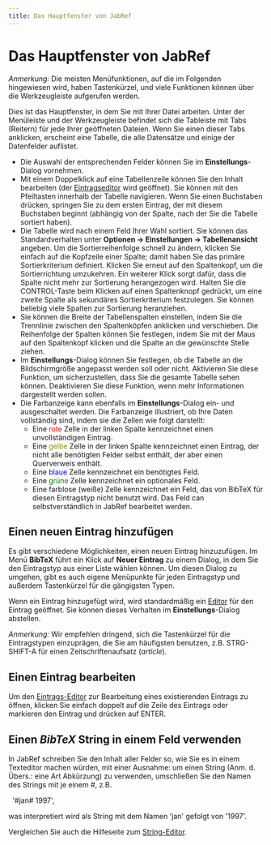 ```yaml
---
title: Das Hauptfenster von JabRef
---
```


# Das Hauptfenster von JabRef

*Anmerkung:* Die meisten Menüfunktionen, auf die im Folgenden hingewiesen wird, haben Tastenkürzel, und viele Funktionen können über die Werkzeugleiste aufgerufen werden.

Dies ist das Hauptfenster, in dem Sie mit Ihrer Datei arbeiten. Unter der Menüleiste und der Werkzeugleiste befindet sich die Tableiste mit Tabs (Reitern) für jede Ihrer geöffneten Dateien. Wenn Sie einen dieser Tabs anklicken, erscheint eine Tabelle, die alle Datensätze und einige der Datenfelder auflistet.

-   Die Auswahl der entsprechenden Felder können Sie im **Einstellungs**-Dialog vornehmen.
-   Mit einem Doppelklick auf eine Tabellenzeile können Sie den Inhalt bearbeiten (der [Eintragseditor](EntryEditorHelp.md) wird geöffnet). Sie können mit den Pfeiltasten innerhalb der Tabelle navigieren. Wenn Sie einen Buchstaben drücken, springen Sie zu dem ersten Eintrag, der mit diesem Buchstaben beginnt (abhängig von der Spalte, nach der Sie die Tabelle sortiert haben).
-   Die Tabelle wird nach einem Feld Ihrer Wahl sortiert. Sie können das Standardverhalten unter **Optionen -&gt; Einstellungen -&gt; Tabellenansicht** angeben. Um die Sortierreihenfolge schnell zu ändern, klicken Sie einfach auf die Kopfzeile einer Spalte; damit haben Sie das primäre Sortierkriterium definiert. Klicken Sie erneut auf den Spaltenkopf, um die Sortierrichtung umzukehren. Ein weiterer Klick sorgt dafür, dass die Spalte nicht mehr zur Sortierung herangezogen wird. Halten Sie die CONTROL-Taste beim Klicken auf einen Spaltenknopf gedrückt, um eine zweite Spalte als sekundäres Sortierkriterium festzulegen. Sie können beliebig viele Spalten zur Sortierung heranziehen.
-   Sie können die Breite der Tabellenspalten einstellen, indem Sie die Trennlinie zwischen den Spaltenköpfen anklicken und verschieben. Die Reihenfolge der Spalten können Sie festlegen, indem Sie mit der Maus auf den Spaltenkopf klicken und die Spalte an die gewünschte Stelle ziehen.
-   Im **Einstellungs**-Dialog können Sie festlegen, ob die Tabelle an die Bildschirmgröße angepasst werden soll oder nicht. Aktivieren Sie diese Funktion, um sicherzustellen, dass Sie die gesamte Tabelle sehen können. Deaktivieren Sie diese Funktion, wenn mehr Informationen dargestellt werden sollen.
-   Die Farbanzeige kann ebenfalls im **Einstellungs**-Dialog ein- und ausgeschaltet werden. Die Farbanzeige illustriert, ob Ihre Daten vollständig sind, indem sie die Zellen wie folgt darstellt:
    -   Eine <span style="color: red">rote</span> Zelle in der linken Spalte kennzeichnet einen unvollständigen Eintrag.
    -   Eine <span style="color: #909000">gelbe</span> Zelle in der linken Spalte kennzeichnet einen Eintrag, der nicht alle benötigten Felder selbst enthält, der aber einen Querverweis enthält.
    -   Eine <span style="color: blue">blaue</span> Zelle kennzeichnet ein benötigtes Feld.
    -   Eine <span style="color: green">grüne</span> Zelle kennzeichnet ein optionales Feld.
    -   Eine farblose (weiße) Zelle kennzeichnet ein Feld, das von BibTeX für diesen Eintragstyp nicht benutzt wird. Das Feld can selbstverständlich in JabRef bearbeitet werden.

## Einen neuen Eintrag hinzufügen

Es gibt verschiedene Möglichkeiten, einen neuen Eintrag hinzuzufügen. Im Menü **BibTeX** führt ein Klick auf **Neuer Eintrag** zu einem Dialog, in dem Sie den Eintragstyp aus einer Liste wählen können. Um diesen Dialog zu umgehen, gibt es auch eigene Menüpunkte für jeden Eintragstyp und außerdem Tastenkürzel für die gängigsten Typen.

Wenn ein Eintrag hinzugefügt wird, wird standardmäßig ein [Editor](EntryEditorHelp.md) für den Eintrag geöffnet. Sie können dieses Verhalten im **Einstellungs**-Dialog abstellen.

*Anmerkung:* Wir empfehlen dringend, sich die Tastenkürzel für die Eintragstypen einzuprägen, die Sie am häufigsten benutzen, z.B. STRG-SHIFT-A für einen Zeitschriftenaufsatz (*article*).

## Einen Eintrag bearbeiten

Um den [Eintrags-Editor](EntryEditorHelp.md) zur Bearbeitung eines existierenden Eintrags zu öffnen, klicken Sie einfach doppelt auf die Zeile des Eintrags oder markieren den Eintrag und drücken auf ENTER.

## Einen *BibTeX* String in einem Feld verwenden

In JabRef schreiben Sie den Inhalt aller Felder so, wie Sie es in einem Texteditor machen würden, mit einer Ausnahme: um einen String (Anm. d. Übers.: eine Art Abkürzung) zu verwenden, umschließen Sie den Namen des Strings mit je einem \#, z.B.

  '\#jan\# 1997',

was interpretiert wird als String mit dem Namen 'jan' gefolgt von '1997'.

Vergleichen Sie auch die Hilfeseite zum [String-Editor](StringEditorHelp.md).
